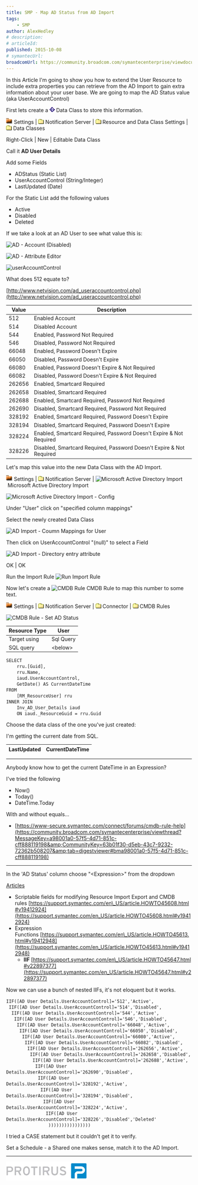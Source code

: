 ```yaml
---
title: SMP - Map AD Status from AD Import
tags:
    - SMP
author: AlexHedley
# description: 
# articleId: 
published: 2015-10-08
# symantecUrl:
broadcomUrl: https://community.broadcom.com/symantecenterprise/viewdocument/smp-map-ad-status-from-ad-import?CommunityKey=206bac34-051d-4ea1-b726-4ea8778c1986&tab=librarydocuments
---
```


In this Article I'm going to show you how to extend the User Resource to include extra properties you can retrieve from the AD Import to gain extra information about your user base. We are going to map the AD Status value (aka UserAccountControl)

First lets create a ![Data Classes](images\DataClasses.png) Data Class to store this information.
  
![Reports Folder](images\ReportsFolder.png) Settings | ![Folder](images\Folder.png) Notification Server | ![Folder](images\Folder.png) Resource and Data Class Settings | ![Folder](images\Folder.png) Data Classes
  
Right-Click | New | Editable Data Class
  
Call it **AD User Details**
  
Add some Fields
  
- ADStatus (Static List)
- UserAccountControl (String/Integer)
- LastUpdated (Date)

For the Static List add the following values

- Active
- Disabled
- Deleted

If we take a look at an AD User to see what value this is:
  
![AD - Account (Disabled)](images\AD-AccountDisabled.png)

![AD - Attribute Editor](images\AD-AttributeEditor.png)
  
![userAccountControl](images\userAccountControl.png)
  
What does 512 equate to?
  
[http://www.netvision.com/ad_useraccountcontrol.php](http://www.netvision.com/ad_useraccountcontrol.php)

| **Value** | **Description** |
| --- | --- |
| 512 | Enabled Account |
| 514 | Disabled Account |
| 544 | Enabled, Password Not Required |
| 546 | Disabled, Password Not Required |
| 66048 | Enabled, Password Doesn't Expire |
| 66050 | Disabled, Password Doesn't Expire |
| 66080 | Enabled, Password Doesn't Expire & Not Required |
| 66082 | Disabled, Password Doesn't Expire & Not Required |
| 262656 | Enabled, Smartcard Required |
| 262658 | Disabled, Smartcard Required |
| 262688 | Enabled, Smartcard Required, Password Not Required |
| 262690 | Disabled, Smartcard Required, Password Not Required |
| 328192 | Enabled, Smartcard Required, Password Doesn't Expire |
| 328194 | Disabled, Smartcard Required, Password Doesn't Expire |
| 328224 | Enabled, Smartcard Required, Password Doesn't Expire & Not Required |
| 328226 | Disabled, Smartcard Required, Password Doesn't Expire & Not Required |

Let's map this value into the new Data Class with the AD Import.
  
![Reports Folder](images\ReportsFolder.png) Settings | ![Folder](images\Folder.png) Notification Server | ![Microsoft Active Directory Import](images\MicrosoftActiveDirectoryImport.png) Microsoft Active Directory Import
  
![Microsoft Active Directory Import - Config](images\MicrosoftActiveDirectoryImport-Config.png)
  
Under "User" click on "specified column mappings"
  
Select the newly created Data Class
  
![AD Import - Coumn Mappings for User](images\ADImport-CoumnMappingsforUser.png)
  
Then click on UserAccountControl "(null)" to select a Field
  
![AD Import - Directory entry attribute](images\ADImport-Directoryentryattribute.png)
  
OK | OK
  
Run the Import Rule ![Run Import Rule](images\RunImportRule.png)

Now let's create a ![CMDB Rule](images\CMDBRule.png) CMDB Rule to map this number to some text.
  
![Reports Folder](images\ReportsFolder.png) Settings | ![Folder](images\Folder.png) Notification Server | ![Folder](images\Folder.png) Connector | ![Folder](images\Folder.png) CMDB Rules
  
![CMDB Rule - Set AD Status](images\CMDBRule-SetADStatus.png)

| Resource Type | User |
| --- | --- |
| Target using | Sql Query |
| SQL query | &lt;below&gt; |

    SELECT 
        rru.[Guid],
        rru.Name,
        iaud.UserAccountControl,
        GetDate() AS CurrentDateTime
    FROM 
        [RM_ResourceUser] rru
    INNER JOIN 
        Inv_AD_User_Details iaud 
        ON iaud._ResourceGuid = rru.Guid

Choose the data class of the one you've just created:

I'm getting the current date from SQL.

| LastUpdated | CurrentDateTime |
| --- | --- |

* * *

Anybody know how to get the current DateTime in an Expression?

I've tried the following

- Now()
- Today()
- DateTime.Today

With and without equals...

- [https://www-secure.symantec.com/connect/forums/cmdb-rule-help](https://community.broadcom.com/symantecenterprise/viewthread?MessageKey=a98001a0-57f5-4d71-851c-cff888119198&amp;CommunityKey=63b01f30-d5eb-43c7-9232-72362b508207&amp;tab=digestviewer#bma98001a0-57f5-4d71-851c-cff888119198)

* * *

In the 'AD Status' column choose "&lt;Expression&gt;" from the dropdown

<u>Articles</u>

- Scriptable fields for modifying Resource Import Export and CMDB rules [https://support.symantec.com/en\_US/article.HOWTO45608.html#v19412924](https://support.symantec.com/en_US/article.HOWTO45608.html#v19412924)
- Expression Functions [https://support.symantec.com/en\_US/article.HOWTO45613.html#v19412948](https://support.symantec.com/en_US/article.HOWTO45613.html#v19412948)
    - **IIF** [https://support.symantec.com/en\_US/article.HOWTO45647.html#v22897377](https://support.symantec.com/en_US/article.HOWTO45647.html#v22897377)

Now we can use a bunch of nested IIFs, it's not eloquent but it works.

    IIF([AD User Details.UserAccountControl]='512','Active',
     IIF([AD User Details.UserAccountControl]='514','Disabled',
      IIF([AD User Details.UserAccountControl]='544','Active',
       IIF([AD User Details.UserAccountControl]='546','Disabled',
        IIF([AD User Details.UserAccountControl]='66048','Active',
         IIF([AD User Details.UserAccountControl]='66050','Disabled',
          IIF([AD User Details.UserAccountControl]='66080','Active',
           IIF([AD User Details.UserAccountControl]='66082','Disabled',
            IIF([AD User Details.UserAccountControl]='262656','Active',
             IIF([AD User Details.UserAccountControl]='262658','Disabled',
              IIF([AD User Details.UserAccountControl]='262688','Active',
               IIF([AD User Details.UserAccountControl]='262690','Disabled',
                IIF([AD User Details.UserAccountControl]='328192','Active',
                 IIF([AD User Details.UserAccountControl]='328194','Disabled',
                  IIF([AD User Details.UserAccountControl]='328224','Active',
                   IIF([AD User Details.UserAccountControl]='328226','Disabled','Deleted'
                    ))))))))))))))))

I tried a CASE statement but it couldn't get it to verify.

Set a Schedule - a Shared one makes sense, match it to the AD Import.

* * *

[![Protirus](images\Protirus.png)](http://www.protirus.com/)
